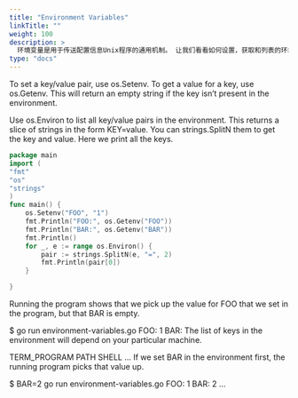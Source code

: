 ```yaml
---
title: "Environment Variables"
linkTitle: ""
weight: 100
description: >
  环境变量是用于传送配置信息Unix程序的通用机制。 让我们看看如何设置，获取和列表的环境变量。
type: "docs"
---
```


To set a key/value pair, use os.Setenv. To get a value for a key, use os.Getenv. This will return an empty string if the key isn’t present in the environment.

Use os.Environ to list all key/value pairs in the environment. This returns a slice of strings in the form KEY=value. You can strings.SplitN them to get the key and value. Here we print all the keys.

```go
package main
import (
"fmt"
"os"
"strings"
)
func main() {
    os.Setenv("FOO", "1")
    fmt.Println("FOO:", os.Getenv("FOO"))
    fmt.Println("BAR:", os.Getenv("BAR"))
    fmt.Println()
    for _, e := range os.Environ() {
        pair := strings.SplitN(e, "=", 2)
        fmt.Println(pair[0])
    }

}
```

Running the program shows that we pick up the value for FOO that we set in the program, but that BAR is empty.

\$ go run environment-variables.go
FOO: 1
BAR:
The list of keys in the environment will depend on your particular machine.

TERM_PROGRAM
PATH
SHELL
...
If we set BAR in the environment first, the running program picks that value up.

\$ BAR=2 go run environment-variables.go
FOO: 1
BAR: 2
...

```

```
